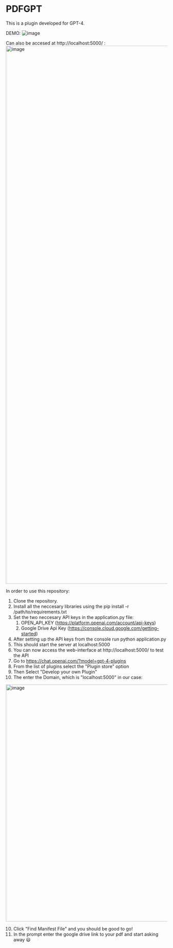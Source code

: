 # PDFGPT

This is a plugin developed for GPT-4. 

DEMO:
![image](https://github.com/aryan619348/PDFGPT/assets/46323314/849a063d-d4c4-4d58-845b-3c67b21fd807)

Can also be accesed at http://localhost:5000/ :
<img width="1677" alt="image" src="https://github.com/aryan619348/PDFGPT/assets/46323314/548ebece-56e0-4cbd-810a-b9e27fc2b024">


In order to use this repository:

1. Clone the repository.
2. Install all the neccesary libraries using the pip install -r /path/to/requirements.txt
3. Set the two neccesary API keys in the application.py file:
   1. OPEN_API_KEY (https://platform.openai.com/account/api-keys)
   2. Google Drive Api Key (https://console.cloud.google.com/getting-started)
4. After setting up the API keys from the console run python application.py
5. This should start the server at localhost:5000
6. You can now access the web-interface at http://localhost:5000/ to test the API
7. Go to https://chat.openai.com/?model=gpt-4-plugins
8. From the list of plugins select the "Plugin store" option 
9. Then Select "Develop your own Plugin"
10. The enter the Domain, which is "localhost:5000" in our case:
<img width="739" alt="image" src="https://github.com/aryan619348/PDFGPT/assets/46323314/b5b515cd-ac29-458a-b291-b9703d77e1d6">

10. Click "Find Manifest File" and you should be good to go!
11. In the prompt enter the google drive link to your pdf and start asking away 😃 
